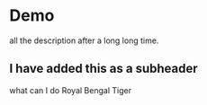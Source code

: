 # Demo
all the description after a long long time.
## I have added this as a subheader
what can I do Royal Bengal Tiger

